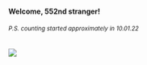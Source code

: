 #### Welcome, 552nd stranger!

###### <sup>P.S. counting started approximately in 10.01.22</sup>

<img src="https://kraftwerk28.pp.ua/vcnt.png"></img>
